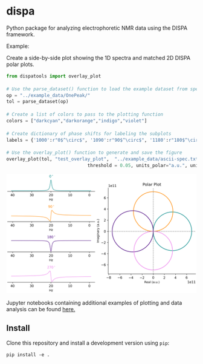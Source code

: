# dispa
Python package for analyzing electrophoretic NMR data using the DISPA framework.

Example: 

Create a side-by-side plot showing the 1D spectra and matched 2D DISPA polar plots.

```python
from dispatools import overlay_plot

# Use the parse_dataset() function to load the example dataset from specified directory
op = "../example_data/OnePeak/"
tol = parse_dataset(op)

# Create a list of colors to pass to the plotting function
colors = ["darkcyan","darkorange","indigo","violet"]

# Create dictionary of phase shifts for labeling the subplots
labels = {'1000':r"0$^\circ$", '1090':r"90$^\circ$", '1180':r"180$^\circ$", '1270':r"270$^\circ$"}

# Use the overlay_plot() function to generate and save the figure
overlay_plot(tol, "test_overlay_plot",  "../example_data/ascii-spec.txt", colors = colors, labels = labels, 
                              threshold = 0.05, units_polar="a.u.", units_1d="Hz", figsize=(8, 5))

```
![](docs/test_overlay_plot.png)


Jupyter notebooks containing additional examples of plotting and data analysis can be found [here.](https://github.com/lcwheeler/dispatools/tree/main/notebooks)



## Install

Clone this repository and install a development version using `pip`:
```
pip install -e .
```
